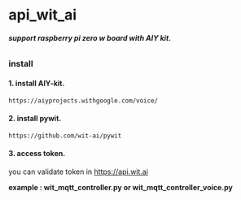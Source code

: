 # api_wit_ai


###### **support raspberry pi zero w board with AIY kit.**

### install

#### 1. install AIY-kit.
```https://aiyprojects.withgoogle.com/voice/```


#### 2. install pywit.
```https://github.com/wit-ai/pywit```





#### 3. access token.
you can validate token in https://api.wit.ai

**example : wit_mqtt_controller.py or wit_mqtt_controller_voice.py**


